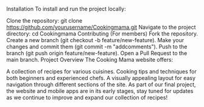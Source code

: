 Installation
To install and run the project locally:

Clone the repository:
git clone https://github.com/yourusername/Cookingmama.git
Navigate to the project directory:
cd Cookingmama
Contributing (For members)
Fork the repository.
Create a new branch (git checkout -b feature/new-feature).
Make your changes and commit them (git commit -m "addcomments").
Push to the branch (git push origin feature/new-feature).
Open a Pull Request to the main branch.
Project Overview
The Cooking Mama website offers:

A collection of recipes for various cuisines.
Cooking tips and techniques for both beginners and experienced chefs.
A visually appealing layout for easy navigation through different sections of the site.
As part of our final project, the website and mobile apps are in its early stages, stay tuned for updates as we continue to improve and expand our collection of recipes!
